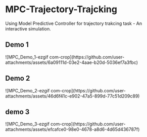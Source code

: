 # MPC-Trajectory-Trajcking
Using Model Predictive Controller for trajectory trakcing task - An interactive simulation.
<h2> Demo 1 </h2>
![MPC_Demo_1-ezgif com-crop](https://github.com/user-attachments/assets/6a09111d-03e2-4aae-b20d-5036ef7a3fbc)

<h2> Demo 2 </h2>
![MPC_Demo_2-ezgif com-crop](https://github.com/user-attachments/assets/46d6f41c-e902-47a5-899d-77c51d209c89)

<h2> demo 3 </h2>
![MPC_Demo_3-ezgif com-crop](https://github.com/user-attachments/assets/efcafce0-98e0-4678-a8d6-4d65d436787f)
